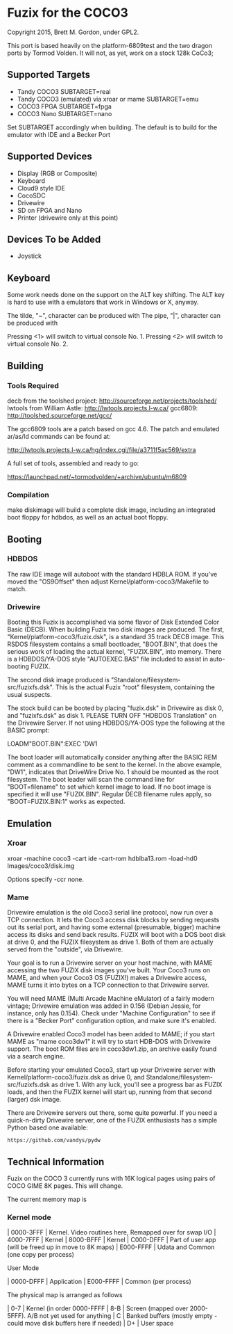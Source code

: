 # Fuzix for the COCO3

Copyright 2015, Brett M. Gordon, under GPL2.

This port is based heavily on the platform-6809test and the two dragon ports by
Tormod Volden.  It will not, as yet, work on a stock 128k CoCo3; 

## Supported Targets

- Tandy COCO3 SUBTARGET=real
- Tandy COCO3 (emulated) via xroar or mame SUBTARGET=emu
- COCO3 FPGA SUBTARGET=fpga
- COCO3 Nano SUBTARGET=nano

Set SUBTARGET accordingly when building. The default is to build for the
emulator with IDE and a Becker Port

## Supported Devices

- Display (RGB or Composite)
- Keyboard
- Cloud9 style IDE
- CocoSDC
- Drivewire
- SD on FPGA and Nano
- Printer (drivewire only at this point)

## Devices To be Added

- Joystick

## Keyboard

Some work needs done on the support on the ALT key shifting.  The ALT
key is hard to use with a emulators that work in Windows or X, anyway.

The tilde, "~", character can be produced with <F1>
The pipe, "|", character can be produced with <SHIFT><F1>

Pressing <CTRL><1> will switch to virtual console No. 1.
Pressing <CTRL><2> will switch to virtual console No. 2.

## Building

### Tools Required

decb from the toolshed project: http://sourceforge.net/projects/toolshed/
lwtools from William Astle: http://lwtools.projects.l-w.ca/
gcc6809: http://toolshed.sourceforge.net/gcc/

The gcc6809 tools are a patch based on gcc 4.6.  The patch and emulated
ar/as/ld commands can be found at:

http://lwtools.projects.l-w.ca/hg/index.cgi/file/a3711f5ac569/extra

A full set of tools, assembled and ready to go:

https://launchpad.net/~tormodvolden/+archive/ubuntu/m6809

### Compilation

make diskimage will build a complete disk image, including an integrated
boot floppy for hdbdos, as well as an actual boot floppy.

## Booting

### HDBDOS

The raw IDE image will autoboot with the standard HDBLA ROM. If you've moved
the "OS9Offset" then adjust Kernel/platform-coco3/Makefile to match.

### Drivewire

Booting this Fuzix is accomplished via some flavor of Disk Extended
Color Basic (DECB).  When building Fuzix two disk images are
produced. The first, "Kernel/platform-coco3/fuzix.dsk", is a standard
35 track DECB image.  This RSDOS filesystem contains a small
bootloader, "BOOT.BIN", that does the serious work of loading the
actual kernel, "FUZIX.BIN", into memory.  There is a HDBDOS/YA-DOS
style "AUTOEXEC.BAS" file included to assist in auto-booting FUZIX.

The second disk image produced is
"Standalone/filesystem-src/fuzixfs.dsk".  This is the actual Fuzix
"root" filesystem, containing the usual suspects.

The stock build can be booted by placing "fuzix.dsk" in Drivewire as
disk 0, and "fuzixfs.dsk" as disk 1.  PLEASE TURN OFF "HDBDOS
Translation" on the Drivewire Server. If not using HDBDOS/YA-DOS type
the following at the BASIC prompt:

LOADM"BOOT.BIN":EXEC 'DW1

The boot loader will automatically consider anything after the BASIC
REM comment as a commandline to be sent to the kernel.  In the above
example, "DW1", indicates that DriveWire Drive No. 1 should be mounted
as the root filesystem. The boot leader will scan the command line for
"BOOT=filename" to set which kernel image to load.  If no boot image
is specified it will use "FUZIX.BIN".  Regular DECB filename rules
apply, so "BOOT=FUZIX.BIN:1" works as expected.

## Emulation

### Xroar
xroar -machine coco3 -cart ide -cart-rom hdblba13.rom -load-hd0 Images/coco3/disk.img

Options specify -ccr none.

### Mame

Drivewire emulation is the old Coco3 serial line protocol, now
run over a TCP connection.  It lets the Coco3 access disk blocks
by sending requests out its serial port, and having some external
(presumable, bigger) machine access its disks and send back
results.  FUZIX will boot with a DOS boot disk at drive 0, and
the FUZIX filesystem as drive 1.  Both of them are actually
served from the "outside", via Drivewire.

Your goal is to run a Drivewire server on your host machine, with MAME
accessing the two FUZIX disk images you've built.  Your Coco3 runs
on MAME, and when your Coco3 OS (FUZIX!) makes a Drivewire access,
MAME turns it into bytes on a TCP connection to that Drivewire
server.

You will need MAME (Multi Arcade Machine eMulator) of a fairly
modern vintage; Drivewire emulation was added in 0.156 (Debian
Jessie, for instance, only has 0.154).  Check under "Machine
Configuration" to see if there is a "Becker Port" configuration
option, and make sure it's enabled.

A Drivewire enabled Coco3 model has been added to MAME;
if you start MAME as "mame coco3dw1" it will try to start HDB-DOS
with Drivewire support.  The boot ROM files are in coco3dw1.zip,
an archive easily found via a search engine.

Before starting your emulated Coco3,
start up your Drivewire server with Kernel/platform-coco3/fuzix.dsk
as drive 0, and Standalone/filesystem-src/fuzixfs.dsk as drive 1.
With any luck, you'll see a progress bar as FUZIX loads, and then
the FUZIX kernel will start up, running from that second (larger)
dsk image.

There are Drivewire servers out there, some quite powerful.
If you need a quick-n-dirty Drivewire server, one of the FUZIX
enthusiasts has a simple Python based one available:

    https://github.com/vandys/pydw


## Technical Information

Fuzix on the COCO 3 currently runs with 16K logical pages using pairs
of COCO GIME 8K pages. This will change.

The current memory map is

### Kernel mode

| 0000-3FFF | Kernel. Video routines here, Remapped over for swap I/O
| 4000-7FFF | Kernel
| 8000-BFFF | Kernel
| C000-DFFF | Part of user app (will be freed up in move to 8K maps)
| E000-FFFF | Udata and Common (one copy per process)

User Mode

| 0000-DFFF | Application
| E000-FFFF | Common (per process)

The physical map is arranged as follows

| 0-7 | Kernel (in order 0000-FFFF
| 8-B | Screen (mapped over 2000-5FFF). A/B not yet used for anything
| C   | Banked buffers (mostly empty - could move disk buffers here if needed)
| D+  | User space
